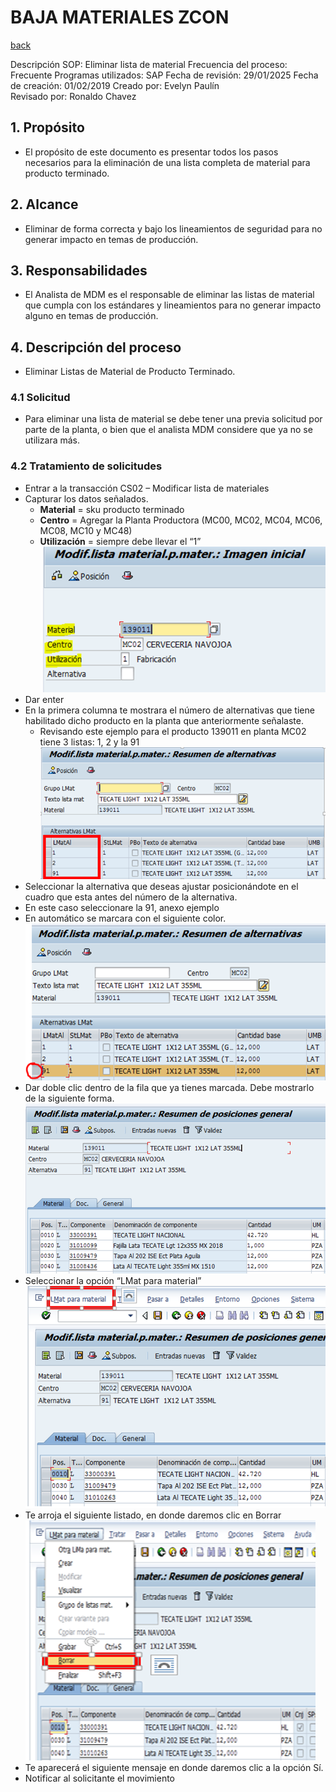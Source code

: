 # BAJA MATERIALES ZCON
[back](bom.md)


Descripción SOP:	Eliminar lista de material
Frecuencia del proceso:	Frecuente
Programas utilizados:	SAP
Fecha de revisión:	29/01/2025
Fecha de creación:	01/02/2019
Creado por:	Evelyn Paulín	
Revisado por:	Ronaldo Chavez

## 1. Propósito
- El propósito de este documento es presentar todos los pasos necesarios para la eliminación de una lista completa de material para producto terminado.

## 2. Alcance
- Eliminar de forma correcta y bajo los lineamientos de seguridad para no generar impacto en temas de producción.

## 3. Responsabilidades
- El Analista de MDM es el responsable de eliminar las listas de material que cumpla con los estándares y lineamientos para no generar impacto alguno en temas de producción.

## 4. Descripción del proceso
- Eliminar Listas de Material de Producto Terminado.

### 4.1 Solicitud
- Para eliminar una lista de material se debe tener una previa solicitud por parte de la planta, o bien que el analista MDM considere que ya no se utilizara más.

### 4.2 Tratamiento de solicitudes
- Entrar a la transacción CS02 – Modificar lista de materiales
- Capturar los datos señalados.
  - **Material** = sku producto terminado
  - **Centro** = Agregar la Planta Productora (MC00, MC02, MC04, MC06, MC08, MC10 y MC48)
  - **Utilización** = siempre debe llevar el “1”
![alt text](image-124.png)
- Dar enter
- En la primera columna te mostrara el número de alternativas que tiene habilitado dicho producto en la planta que anteriormente señalaste. 
  - Revisando este ejemplo para el producto 139011 en planta MC02 tiene 3 listas: 1, 2 y la 91 
![alt text](image-125.png)
- Seleccionar la alternativa que deseas ajustar posicionándote en el cuadro que esta antes del número de la alternativa.
- En este caso seleccionare la 91, anexo ejemplo
- En automático se marcara con el siguiente color.
![alt text](image-126.png)
- Dar doble clic dentro de la fila que ya tienes marcada. Debe mostrarlo de la siguiente forma.
![alt text](image-127.png)
- Seleccionar la opción “LMat para material”  
![alt text](image-128.png)
- Te arroja el siguiente listado, en donde daremos clic en Borrar
![alt text](image-129.png)
- Te aparecerá el siguiente mensaje en donde daremos clic a la opción Sí.
- Notificar al solicitante el movimiento 